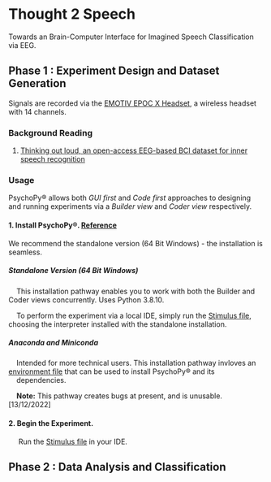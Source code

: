 # Thought 2 Speech
Towards an Brain-Computer Interface for Imagined Speech Classification via EEG. 
## Phase 1 : Experiment Design and Dataset Generation
Signals are recorded via the [EMOTIV EPOC X Headset](https://www.emotiv.com/epoc-x/), a wireless headset with 14 channels.

### Background Reading
1. [Thinking out loud, an open-access EEG-based BCI dataset for inner speech recognition](https://www.nature.com/articles/s41597-022-01147-2)

### Usage
PsychoPy® allows both *GUI* *first* and *Code* *first* approaches to designing and running experiments via a *Builder view* and *Coder view* respectively.


#### 1. Install PsychoPy®. [**Reference**](https://www.psychopy.org/download.html#pip-install)
We recommend the standalone version (64 Bit Windows) - the installation is seamless. 
##### Standalone Version (64 Bit Windows)

&nbsp;&nbsp;&nbsp;&nbsp;This installation pathway enables you to work with both the Builder and Coder views concurrently. Uses Python 3.8.10.

&nbsp;&nbsp;&nbsp;&nbsp;To perform the experiment via a local IDE, simply run the [Stimulus file](https://github.com/armaanchowfin/Thought2Speech/blob/main/Experiment%20Protocol%20-%20Pyschopy/stimuli_psycho.py), choosing the interpreter installed with the standalone installation.

##### Anaconda and Miniconda
&nbsp;&nbsp;&nbsp;&nbsp;Intended for more technical users. This installation pathway invloves an [environment file]() that can be used to install PsychoPy® and its &nbsp;&nbsp;&nbsp;&nbsp;dependencies. 

&nbsp;&nbsp;&nbsp;&nbsp;**Note:** This pathway creates bugs at present, and is unusable. [13/12/2022] 

 
#### 2. Begin the Experiment.
&nbsp;&nbsp;&nbsp;&nbsp; Run the [Stimulus file](https://github.com/armaanchowfin/Thought2Speech/blob/main/Experiment%20Protocol%20-%20Pyschopy/stimuli_psycho.py) in your IDE.

## Phase 2 : Data Analysis and Classification
